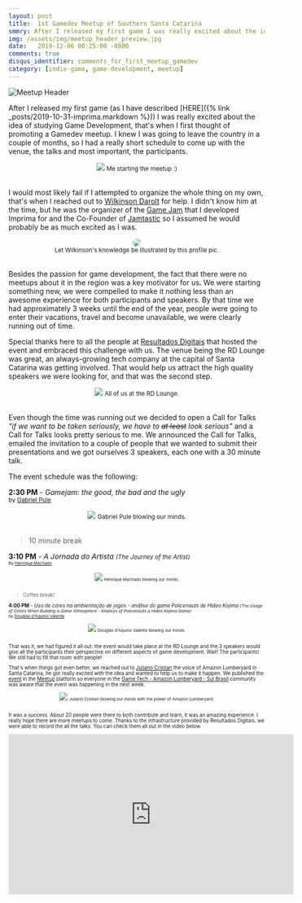 ```yaml
---
layout: post
title:  1st Gamedev Meetup of Southern Santa Catarina
smmry: After I released my first game I was really excited about the idea of studying Game Development, that's when I had the idea of promoting a Gamedev meetup. I knew I was going to leave the country in a couple of months, so we had a really short schedule to come up with the venue, the talks and most important...
img: /assets/img/meetup_header_preview.jpg
date:   2019-12-06 00:25:00 -0800
comments: true
disqus_identifier: comments_for_first_meetup_gamedev
category: [indie-game, game-development, meetup]
---
```


![Meetup Header]({{site.url}}/assets/img/meetup_header.jpg)

After I released my first game (as I have described [HERE]({% link _posts/2019-10-31-imprima.markdown %})) I was really excited about the idea of studying Game Development, that's when I first thought of promoting a Gamedev meetup. I knew I was going to leave the country in a couple of months, so I had a really short schedule to come up with the venue, the talks and most important, the participants.

<div align="center">
  <img src="{{site.url}}/assets/img/1st_meetup_gamedev/me_intro.png"/>
  <small>Me starting the meetup :)</small><br/><br/>
</div>


I would most likely fail if I attempted to organize the whole thing on my own, that's when I reached out to [Wilkinson Darolt](https://twitter.com/wilkinsondarolt) for help. I didn't know him at the time, but he was the organizer of the [Game Jam](https://gamejolt.com/search/games?q=%23jogabilijam3) that I developed Imprima for and the Co-Founder of [Jamtastic](https://twitter.com/jamtasticgd) so I assumed he would probably be as much excited as I was.

<div align="center">
  <img style="border-radius:100%; max-height:160px" src="{{site.url}}/assets/img/1st_meetup_gamedev/wilkinson.jpg"/><br>
  <small>Let Wilkinson's knowledge be illustrated by this profile pic.</small><br/><br/>
</div>

Besides the passion for game development, the fact that there were no meetups about it in the region was a key motivator for us. We were starting something new, we were compelled to make it nothing less than an awesome experience for both participants and speakers. By that time we had approximately 3 weeks until the end of the year, people were going to enter their vacations, travel and become unavailable, we were clearly running out of time.

Special thanks here to all the people at [Resultados Digitais](https://www.rdstation.com/) that hosted the event and embraced this challenge with us. The venue being the RD Lounge was great, an always-growing tech company at the capital of Santa Catarina was getting involved. That would help us attract the high quality speakers we were looking for, and that was the second step.

<div align="center">
  <img src="{{site.url}}/assets/img/1st_meetup_gamedev/rd.png"/>
  <small>All of us at the RD Lounge.</small><br/><br/>
</div>

Even though the time was running out we decided to open a Call for Talks
_"if we want to be taken seriously, we have to ~~at least~~ look serious"_
 and a Call for Talks looks pretty serious to me. We announced the Call for Talks, emailed the invitation to a couple of people that we wanted to submit their presentations and we got ourselves 3 speakers, each one with a 30 minute talk.

The event schedule was the following:

  __2:30 PM__ - *Gamejam: the good, the bad and the ugly* <br>
  <small> by [Gabriel Pule](https://twitter.com/gabrielpule1) </small>

  <div align="center">
    <img src="{{site.url}}/assets/img/1st_meetup_gamedev/pule.png"/>
    <small>Gabriel Pule blowing our minds.</small><br/><br/>
  </div>

  >10 minute break

  __3:10 PM__ - *A Jornada do Artista* <small>*(The Journey of the Artist)*<small> <br>
  <small> By [Henrique Machado](https://www.linkedin.com/in/henrique-machado-767b6a9a/) </small>

  <div align="center">
    <img src="{{site.url}}/assets/img/1st_meetup_gamedev/hm.jpeg"/>
    <small>Henrique Machado blowing our minds.</small><br/><br/>
  </div>

  >Coffee break!

  __4:00 PM__ - *Uso de cores na ambientação de jogos - análise do game Policenauts de Hideo Kojima* <small>*(The Usage of Colors When Building a Game Atmosphere - Analisys of Policenauts a Hideo Kojima Game)*</small> <br>
  <small> by [Douglas d'Aquino Valente](https://twitter.com/dougwebgames) </small><br>

  <div align="center">
    <img src="{{site.url}}/assets/img/1st_meetup_gamedev/dav.jpeg"/>
    <small>Douglas d'Aquino Valente blowing our minds.</small><br/><br/>
  </div>

That was it, we had figured it all out: the event would take place at the RD Lounge and the 3 speakers would give all the participants their perspective on different aspects of game development. Wait! The participants! We still had to fill that room with people!

That's when things got even better, we reached out to [Juliano Cristian](https://twitter.com/jucristian) the voice of Amazon Lumberyard in Santa Catarina, he got really excited with the idea and wanted to help us to make it happen. We published the [event](https://www.meetup.com/gametech/events/257075745) in the [Meetup](https://www.meetup.com/) platform so everyone in the [Game Tech - Amazon Lumberyard - Sul Brasil](https://www.meetup.com/gametech/) community was aware that the event was happening in the next week.

<div align="center">
  <img src="{{site.url}}/assets/img/1st_meetup_gamedev/juliano.jpeg"/>
  <small>Juliano Cristian blowing our minds with the power of Amazon Lumberyard.</small><br/><br/>
</div>


It was a success. About 20 people were there to both contribute and learn, it was an amazing experience. I really hope there are more meetups to come.
Thanks to the infrastructure provided by Resultados Digitais, we were able to record the all the talks. You can check them all out in the video below.

<iframe width="560" height="315" src="https://www.youtube.com/embed/1sRqUkBAgqo" frameborder="0" allow="accelerometer; autoplay; encrypted-media; gyroscope; picture-in-picture" allowfullscreen></iframe>



